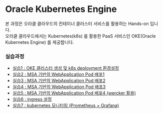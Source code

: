 # Oracle Kubernetes Engine
본 과정은 오라클 클라우드의 컨테이너 클러스터 서비스를 활용하는 Hands-on 입니다.  
오라클 클라우드에서는 Kubernetes(k8s) 를 활용한 PaaS 서비스인 OKE(Oracle Kubernetes Engine) 를 제공합니다.  
  
### 실습과정
+ [실습1 : OKE 클러스터 생성 및 k8s deployment 환경설정](/HandsOnLab100.md)
+ [실습2 : MSA 기반의 WebApplication Pod 배포1](/HandsOnLab200.md)
+ [실습3 : MSA 기반의 WebApplication Pod 배포2](/HandsOnLab300.md)
+ [실습4 : MSA 기반의 WebApplication Pod 배포3](/HandsOnLab400.md)
+ [실습5 : MSA 기반의 WebApplication Pod 배포4 (wercker 활용)](/HandsOnLab500.md)
+ [실습6 : ingress 설정](/HandsOnLab600.md)
+ [실습7 : kubernetes 모니터링 (Prometheus + Grafana)](/HandsOnLab700.md)
<!-- + [실습8 : kubernetes 모니터링 (EFK)](/HandsOnLab800.md)
+ [실습9 : istio](/HandsOnLab900.md) -->
